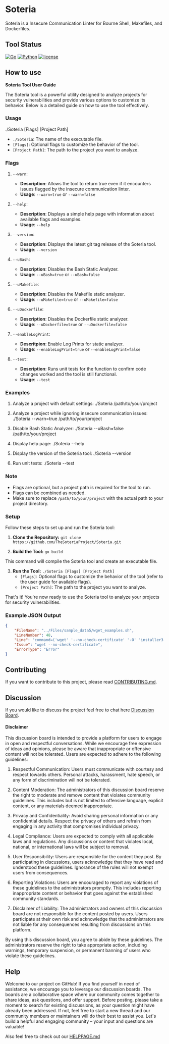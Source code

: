 # Soteria

Soteria is a Insecure Communication Linter for Bourne Shell, Makefiles, and Dockerfiles. 

## Tool Status
[![Go](https://github.com/TheSoteriaProject/Soteria/actions/workflows/go.yml/badge.svg?branch=main)](https://github.com/TheSoteriaProject/Soteria/actions/workflows/go.yml)
[![Python](https://github.com/TheSoteriaProject/Soteria/actions/workflows/python-app.yml/badge.svg)](https://github.com/TheSoteriaProject/Soteria/actions/workflows/python-app.yml)
[![license](https://img.shields.io/badge/license-MIT-blue.svg?style=flat-square)](LICENSE)

## How to use

**Soteria Tool User Guide**

The Soteria tool is a powerful utility designed to analyze projects for security vulnerabilities and provide various options to customize its behavior. Below is a detailed guide on how to use the tool effectively.

### Usage
./Soteria [Flags] [Project Path]

- `./Soteria`: The name of the executable file.
- `[Flags]`: Optional flags to customize the behavior of the tool.
- `[Project Path]`: The path to the project you want to analyze.

### Flags

1. `--warn`: 
   - **Description**: Allows the tool to return true even if it encounters issues flagged by the insecure communication linter.
   - **Usage**: `--warn=true` or `--warn=false`

2. `--help`:
   - **Description**: Displays a simple help page with information about available flags and examples.
   - **Usage**: `--help`

3. `--version`:
   - **Description**: Displays the latest git tag release of the Soteria tool.
   - **Usage**: `--version`

4. `--uBash`:
   - **Description**: Disables the Bash Static Analyzer.
   - **Usage**: `--uBash=true` or `--uBash=false`

5. `--uMakefile`:
   - **Description**: Disables the Makefile static analyzer.
   - **Usage**: `--uMakefile=true` or `--uMakefile=false`

6. `--uDockerfile`:
   - **Description**: Disables the Dockerfile static analyzer.
   - **Usage**: `--uDockerfile=true` or `--uDockerfile=false`
  
7. `--enableLogPrint`:
   - **Descritpion**: Enable Log Prints for static analzyer.
   - **Usage**: `--enableLogPrint=true` or `--enableLogPrint=false`

8. `--test`:
   - **Description**: Runs unit tests for the function to confirm code changes worked and the tool is still functional.
   - **Usage**: `--test`

### Examples

1. Analyze a project with default settings:
./Soteria /path/to/your/project

2. Analyze a project while ignoring insecure communication issues:
./Soteria --warn=true /path/to/your/project

3. Disable Bash Static Analyzer:
./Soteria --uBash=false /path/to/your/project

4. Display help page:
./Soteria --help

5. Display the version of the Soteria tool:
./Soteria --version

6. Run unit tests:
./Soteria --test

### Note
- Flags are optional, but a project path is required for the tool to run.
- Flags can be combined as needed.
- Make sure to replace `/path/to/your/project` with the actual path to your project directory.

### Setup
Follow these steps to set up and run the Soteria tool:

1. **Clone the Repository:**
   `git clone https://github.com/TheSoteriaProject/Soteria.git`
   
2. **Build the Tool:**
   `go build`

This command will compile the Soteria tool and create an executable file.

3. **Run the Tool:**
   `./Soteria [Flags] [Project Path]`
   - `[Flags]`: Optional flags to customize the behavior of the tool (refer to the user guide for available flags).
   - `[Project Path]`: The path to the project you want to analyze.

That's it! You're now ready to use the Soteria tool to analyze your projects for security vulnerabilities.

### Example JSON Output
```json
{
    "FileName": "../Files/sample_data5/wget_examples.sh",
    "LineNumber": 48,
    "Line": "command=('wget' '--no-check-certificate' '-O' 'installer3.pkg' \"${DOWNLOAD_URL}\")",
    "Issue": "wget --no-check-certificate",
    "ErrorType": "Error"
}
```

## Contributing

If you want to contribute to this project, please read [CONTRIBUTING.md](CONTRIBUTING.md).

## Discussion

If you would like to discuss the project feel free to chat here [Discussion Board](https://github.com/TheSoteriaProject/Soteria/discussions).  
#### Disclaimer

This discussion board is intended to provide a platform for users to engage in open and respectful conversations. While we encourage free expression of ideas and opinions, please be aware that inappropriate or offensive content will not be tolerated. Users are expected to adhere to the following guidelines:

1. Respectful Communication: Users must communicate with courtesy and respect towards others. Personal attacks, harassment, hate speech, or any form of discrimination will not be tolerated.

2. Content Moderation: The administrators of this discussion board reserve the right to moderate and remove content that violates community guidelines. This includes but is not limited to offensive language, explicit content, or any materials deemed inappropriate.

3. Privacy and Confidentiality: Avoid sharing personal information or any confidential details. Respect the privacy of others and refrain from engaging in any activity that compromises individual privacy.

4. Legal Compliance: Users are expected to comply with all applicable laws and regulations. Any discussions or content that violates local, national, or international laws will be subject to removal.

5. User Responsibility: Users are responsible for the content they post. By participating in discussions, users acknowledge that they have read and understood these guidelines. Ignorance of the rules will not exempt users from consequences.
 
6. Reporting Violations: Users are encouraged to report any violations of these guidelines to the administrators promptly. This includes reporting inappropriate content or behavior that goes against the established community standards.

7. Disclaimer of Liability: The administrators and owners of this discussion board are not responsible for the content posted by users. Users participate at their own risk and acknowledge that the administrators are not liable for any consequences resulting from discussions on this platform.

By using this discussion board, you agree to abide by these guidelines. The administrators reserve the right to take appropriate action, including warnings, temporary suspension, or permanent banning of users who violate these guidelines.


## Help
Welcome to our project on GitHub! If you find yourself in need of assistance, we encourage you to leverage our discussion boards. The boards are a collaborative space where our community comes together to share ideas, ask questions, and offer support. Before posting, please take a moment to search for existing discussions, as your question might have already been addressed. If not, feel free to start a new thread and our community members or maintainers will do their best to assist you. Let's build a helpful and engaging community – your input and questions are valuable!

Also feel free to check out our [HELPPAGE.md](HELPPAGE.md)
